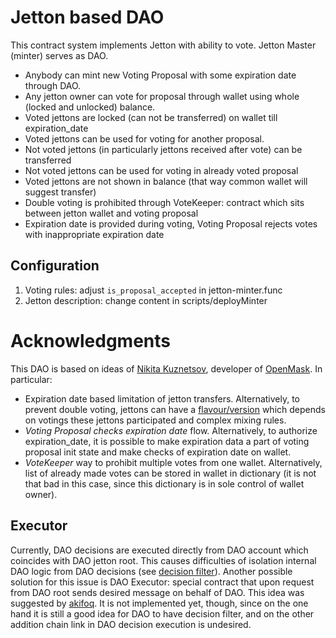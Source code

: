 # Jetton based DAO

This contract system implements Jetton with ability to vote. Jetton Master (minter) serves as DAO.
 
- Anybody can mint new Voting Proposal with some expiration date through DAO.
- Any jetton owner can vote for proposal through wallet using whole (locked and unlocked) balance.
- Voted jettons are locked (can not be transferred) on wallet till expiration_date
- Voted jettons can be used for voting for another proposal.
- Not voted jettons (in particularly jettons received after vote) can be transferred
- Not voted jettons can be used for voting in already voted proposal
- Voted jettons are not shown in balance (that way common wallet will suggest transfer)
- Double voting is prohibited through VoteKeeper: contract which sits between jetton wallet and voting proposal
- Expiration date is provided during voting, Voting Proposal rejects votes with inappropriate expiration date

## Configuration
1. Voting rules: adjust `is_proposal_accepted` in jetton-minter.func
2. Jetton description: change content in scripts/deployMinter


# Acknowledgments
This DAO is based on ideas of [Nikita Kuznetsov](https://github.com/KuznetsovNikita), developer of [OpenMask](https://github.com/OpenProduct/openmask-extension). 
In particular:
- Expiration date based limitation of jetton transfers. Alternatively, to prevent double voting, jettons can have a [flavour/version](https://github.com/ton-blockchain/TIPs/issues/74#issuecomment-1113132709) which depends on votings these jettons participated and complex mixing rules.
- *Voting Proposal checks expiration date* flow. Alternatively, to authorize expiration_date, it is possible to make expiration data a part of voting proposal init state and make checks of expiration date on wallet.
- *VoteKeeper* way to prohibit multiple votes from one wallet. Alternatively, list of already made votes can be stored in wallet in dictionary (it is not that bad in this case, since this dictionary is in sole control of wallet owner).

## Executor
Currently, DAO decisions are executed directly from DAO account which coincides with DAO jetton root.
This causes difficulties of isolation internal DAO logic from DAO decisions (see [decision filter](./contracts/dao-decisions-filter.func)).
Another possible solution for this issue is DAO Executor: special contract that upon request from DAO root sends desired message on behalf of DAO.
This idea was suggested by [akifoq](https://github.com/akifoq). It is not implemented yet, though,
since on the one hand it is still a good idea for DAO to have decision filter, and on the other
addition chain link in DAO decision execution is undesired.